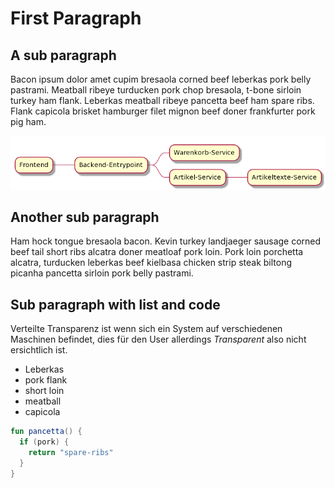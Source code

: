 # First Paragraph 
## A sub paragraph
Bacon ipsum dolor amet cupim bresaola corned beef leberkas pork belly pastrami. Meatball ribeye turducken pork chop bresaola, t-bone sirloin turkey ham flank. Leberkas meatball ribeye pancetta beef ham spare ribs. Flank capicola brisket hamburger filet mignon beef doner frankfurter pork pig ham.


![an png](./img.png)


## Another sub paragraph
Ham hock tongue bresaola bacon. Kevin turkey landjaeger sausage corned beef tail short ribs alcatra doner meatloaf pork loin. Pork loin porchetta alcatra, turducken leberkas beef kielbasa chicken strip steak biltong picanha pancetta sirloin pork belly pastrami.

## Sub paragraph with list and code
Verteilte Transparenz ist wenn sich ein System auf verschiedenen Maschinen befindet, dies für den User allerdings _Transparent_ also nicht ersichtlich ist.

- Leberkas 
- pork flank
- short loin
- meatball
- capicola

```kotlin
fun pancetta() {
  if (pork) {
    return "spare-ribs"  
  }
}
```


